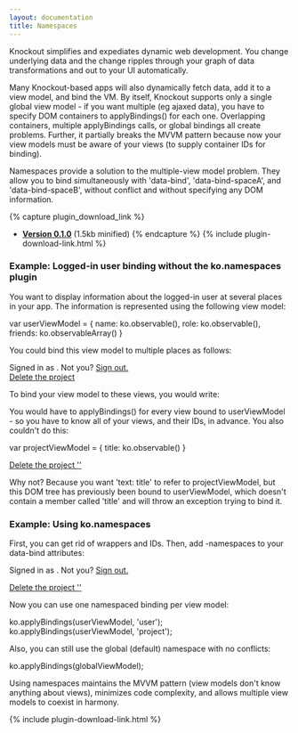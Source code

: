 ```yaml
---
layout: documentation
title: Namespaces
---
```


Knockout simplifies and expediates dynamic web development. You change underlying data and the change ripples through your graph of data transformations and out to your UI automatically.

Many Knockout-based apps will also dynamically fetch data, add it to a view model, and bind the VM. By itself, Knockout supports only a single global view model - if you want multiple (eg ajaxed data), you have to specify DOM containers to applyBindings() for each one. Overlapping containers, multiple applyBindings calls, or global bindings all create problems. Further, it partially breaks the MVVM pattern because now your view models must be aware of your views (to supply container IDs for binding).

Namespaces provide a solution to the multiple-view model problem. They allow you to bind simultaneously with 'data-bind', 'data-bind-spaceA', and 'data-bind-spaceB', without conflict and without specifying any DOM information.

{% capture plugin_download_link %}
 * __[Version 0.1.0](https://github.com/hunterloftis/knockout.namespaces/tree/master/build/output)__ (1.5kb minified)
{% endcapture %}
{% include plugin-download-link.html %}

### Example: Logged-in user binding without the ko.namespaces plugin

You want to display information about the logged-in user at several places in your app. The information is represented using the following view model:

  var userViewModel = {
    name: ko.observable(),
    role: ko.observable(),
    friends: ko.observableArray()
  }

You could bind this view model to multiple places as follows:

  <div id='userStatus'>
    Signed in as <span data-bind='text: name'></span>. Not you? <a href='/signout'>Sign out.</a>
  </div>
  
  <div id='deleteProject' data-bind='visible: (role() === "admin")'>
    <a href='/delete'>Delete the project</a>
  </div>
  
  <div id='friendList' data-bind='template: {name: "friendLink", foreach: friends}'></div>

To bind your view model to these views, you would write:

  <script>
    ko.applyBindings(userViewModel, 'userStatus');
    ko.applyBindings(userViewModel, 'deleteProject');
    ko.applyBindings(userViewModel, 'friendList');
  </script>
	
You would have to applyBindings() for every view bound to userViewModel - so you have to know all of your views, and their IDs, in advance. You also couldn't do this:

  var projectViewModel = {
    title: ko.observable()
  }
  
  <div id='deleteProject' data-bind='visible: (role() === "admin"'>
    <a href='/delete'>Delete the project '<span data-bind='text: title'></span>'</a>
  </div>
  
Why not? Because you want 'text: title' to refer to projectViewModel, but this DOM tree has previously been bound to userViewModel, which doesn't contain a member called 'title' and will throw an exception trying to bind it.

### Example: Using ko.namespaces

First, you can get rid of wrappers and IDs. Then, add -namespaces to your data-bind attributes:

  Signed in as <span data-bind-user='text: name'></span>. Not you? <a href='/signout'>Sign out.</a>
  
  <div data-bind-user='visible: (role() === "admin"'>
    <a href='/delete'>Delete the project '<span data-bind-project='text: title'></span>'</a>
  </div>
  
  <div id='friendList' data-bind-user='template: {name: "friendLink", foreach: friends}'></div>

Now you can use one namespaced binding per view model:

  ko.applyBindings(userViewModel, 'user');
  ko.applyBindings(userViewModel, 'project');
  
Also, you can still use the global (default) namespace with no conflicts:

  ko.applyBindings(globalViewModel);

Using namespaces maintains the MVVM pattern (view models don't know anything about views), minimizes code complexity, and allows multiple view models to coexist in harmony.

{% include plugin-download-link.html %}